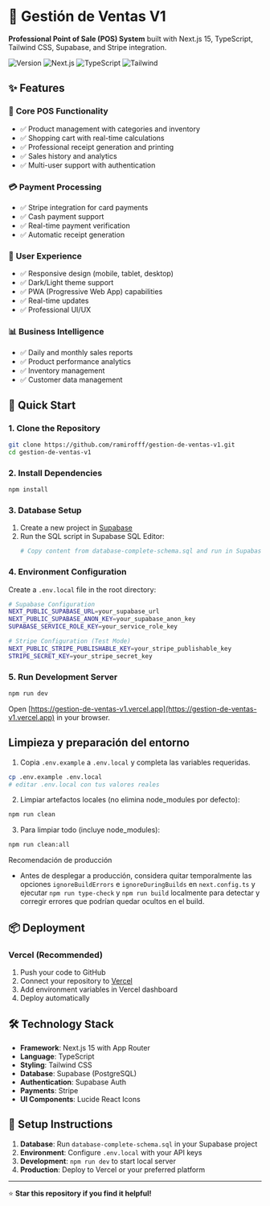 # 🏪 Gestión de Ventas V1

**Professional Point of Sale (POS) System** built with Next.js 15, TypeScript, Tailwind CSS, Supabase, and Stripe integration.

![Version](https://img.shields.io/badge/version-1.0.0-blue.svg)
![Next.js](https://img.shields.io/badge/Next.js-15.4.2-black.svg)
![TypeScript](https://img.shields.io/badge/TypeScript-5.0-blue.svg)
![Tailwind](https://img.shields.io/badge/Tailwind-3.4-cyan.svg)

## ✨ Features

### 🛒 **Core POS Functionality**
- ✅ Product management with categories and inventory
- ✅ Shopping cart with real-time calculations
- ✅ Professional receipt generation and printing
- ✅ Sales history and analytics
- ✅ Multi-user support with authentication

### 💳 **Payment Processing**
- ✅ Stripe integration for card payments
- ✅ Cash payment support
- ✅ Real-time payment verification
- ✅ Automatic receipt generation

### 🎨 **User Experience**
- ✅ Responsive design (mobile, tablet, desktop)
- ✅ Dark/Light theme support
- ✅ PWA (Progressive Web App) capabilities
- ✅ Real-time updates
- ✅ Professional UI/UX

### 📊 **Business Intelligence**
- ✅ Daily and monthly sales reports
- ✅ Product performance analytics
- ✅ Inventory management
- ✅ Customer data management

## 🚀 Quick Start

### 1. **Clone the Repository**
```bash
git clone https://github.com/ramirofff/gestion-de-ventas-v1.git
cd gestion-de-ventas-v1
```

### 2. **Install Dependencies**
```bash
npm install
```

### 3. **Database Setup**
1. Create a new project in [Supabase](https://supabase.com)
2. Run the SQL script in Supabase SQL Editor:
   ```bash
   # Copy content from database-complete-schema.sql and run in Supabase
   ```

### 4. **Environment Configuration**
Create a `.env.local` file in the root directory:
```bash
# Supabase Configuration
NEXT_PUBLIC_SUPABASE_URL=your_supabase_url
NEXT_PUBLIC_SUPABASE_ANON_KEY=your_supabase_anon_key
SUPABASE_SERVICE_ROLE_KEY=your_service_role_key

# Stripe Configuration (Test Mode)
NEXT_PUBLIC_STRIPE_PUBLISHABLE_KEY=your_stripe_publishable_key
STRIPE_SECRET_KEY=your_stripe_secret_key
```

### 5. **Run Development Server**
```bash
npm run dev
```

Open [https://gestion-de-ventas-v1.vercel.app](https://gestion-de-ventas-v1.vercel.app) in your browser.

## Limpieza y preparación del entorno

1. Copia `.env.example` a `.env.local` y completa las variables requeridas.

```bash
cp .env.example .env.local
# editar .env.local con tus valores reales
```

2. Limpiar artefactos locales (no elimina node_modules por defecto):

```bash
npm run clean
```

3. Para limpiar todo (incluye node_modules):

```bash
npm run clean:all
```

Recomendación de producción
- Antes de desplegar a producción, considera quitar temporalmente las opciones `ignoreBuildErrors` e `ignoreDuringBuilds` en `next.config.ts` y ejecutar `npm run type-check` y `npm run build` localmente para detectar y corregir errores que podrían quedar ocultos en el build.

## 📦 Deployment

### **Vercel (Recommended)**
1. Push your code to GitHub
2. Connect your repository to [Vercel](https://vercel.com)
3. Add environment variables in Vercel dashboard
4. Deploy automatically

## 🛠️ Technology Stack

- **Framework**: Next.js 15 with App Router
- **Language**: TypeScript  
- **Styling**: Tailwind CSS
- **Database**: Supabase (PostgreSQL)
- **Authentication**: Supabase Auth
- **Payments**: Stripe
- **UI Components**: Lucide React Icons

## 🔧 Setup Instructions

1. **Database**: Run `database-complete-schema.sql` in your Supabase project
2. **Environment**: Configure `.env.local` with your API keys
3. **Development**: `npm run dev` to start local server
4. **Production**: Deploy to Vercel or your preferred platform

---

⭐ **Star this repository if you find it helpful!**
